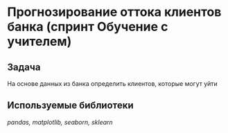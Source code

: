 # Прогнозирование оттока клиентов банка (спринт Обучение с учителем)

## Задача

На основе данных из банка определить клиентов, которые могут уйти

## Используемые библиотеки
*pandas, matplotlib, seaborn, sklearn*